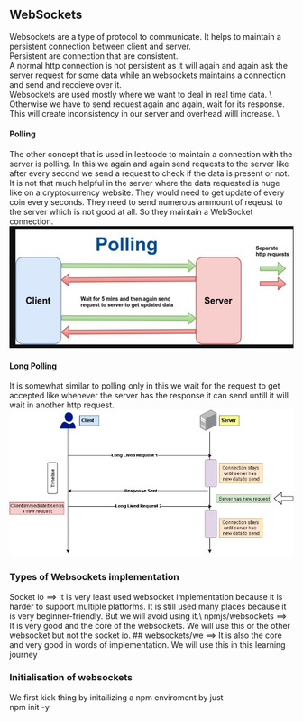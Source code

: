 ## WebSockets
Websockets are a type of protocol to communicate. It helps to maintain a persistent connection between client and server. \
Persistent are connection that are consistent. \
A normal http connection is not persistent as it will again and again ask the server request for some data while an websockets maintains a connection and send and reccieve over it. \
Websockets are used mostly where we want to deal in real time data. \ 
Otherwise we have to send request again and again, wait for its response. \
This will create inconsistency in our server and overhead willl increase. \

#### Polling
The other concept that is used in leetcode to maintain a connection with the server is polling.
In this we again and again send requests to the server like after every second we send a request to check if the data is present or not.
It is not that much helpful in the server where the data requested is huge like on a cryptocurrency website. They would need to get update of every coin every seconds. They need to send numerous ammount of reqeust to the server which is not good at all. So they maintain a WebSocket connection. \
![alt text](image.png)

#### Long Polling
It is somewhat similar to polling only in this we wait for the request to get accepted like whenever the server has the response it can send untill it will wait in another http request.\
![alt text](image-1.png)


### Types of Websockets implementation
Socket io ==> It is very least used websocket implementation because it is harder to support multiple platforms. It is still used many places because it is very beginner-friendly. But we will avoid using it.\ 
npmjs/websockets ==> It is very good and the core of the websockets. We will use this or the other websocket but not the socket io. ##
websockets/we ==> It is also the core and very good in words of implementation. We will use this in this learning journey


### Initialisation of websockets
We first kick thing by initailizing a npm enviroment by just\
    npm init -y

